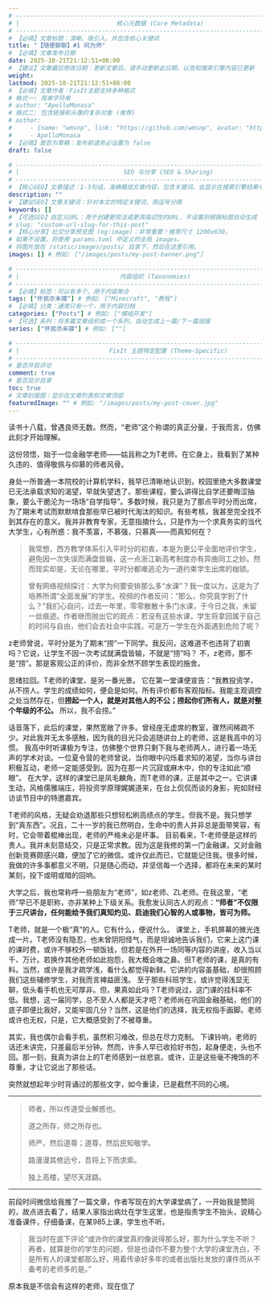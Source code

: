 ```yaml
---
# -------------------------------------------------------------------------------------
# |                           核心元数据 (Core Metadata)                            |
# -------------------------------------------------------------------------------------
# 【必填】文章标题：清晰、吸引人，并包含核心关键词
title: "【随便聊聊】#1 何为师"
# 【必填】文章发布日期
date: 2025-10-21T21:12:51+08:00
# 【建议】文章最后修改日期：更新文章后，请手动更新此日期，以告知搜索引擎内容已更新
weight: 
lastmod: 2025-10-21T21:12:51+08:00
# 【必填】文章作者：FixIt主题支持多种格式
# 格式一: 简单字符串
# author: "ApolloMonasa"
# 格式二: 包含链接和头像的复杂对象 (推荐)
# author:
#     - {name: "wmsnp", link: "https://github.com/wmsnp", avatar: "https://i.ooxx.ooo/i/ZGM0M.jpg"}
#     - ApolloMonasa
# 【必填】是否为草稿：发布前请务必设置为 false
draft: false

# -------------------------------------------------------------------------------------
# |                             SEO 与分享 (SEO & Sharing)                           |
# -------------------------------------------------------------------------------------
# 【核心SEO】文章描述：1-3句话，准确概括文章内容，包含关键词。会显示在搜索引擎结果中。
description: ""
# 【建议SEO】文章关键词：针对本文的特定关键词，用逗号分隔
keywords: []
# 【可选SEO】自定义URL：用于创建更简洁或更具描述性的URL，不设置则根据标题自动生成
# slug: "custom-url-slug-for-this-post"
# 【核心分享】社交分享预览图 (og:image)：非常重要！推荐尺寸 1200x630。
# 如果不设置，将使用 params.toml 中定义的全局 images。
# 将图片放在 /static/images/posts/ 目录下，然后在这里引用。
images: [] # 例如: ["/images/posts/my-post-banner.png"]

# -------------------------------------------------------------------------------------
# |                            内容组织 (Taxonomies)                               |
# -------------------------------------------------------------------------------------
# 【必填】标签：可以有多个，用于内容聚合
tags: ["怀民亦未寝"] # 例如: ["Minecraft", "教程"]
# 【必填】分类：通常只有一个，用于内容归档
categories: ["Posts"] # 例如: ["模组开发"]
# 【可选】系列：将多篇文章组织成一个系列，自动生成上一篇/下一篇链接
series: ["怀民亦未寝"] # 例如: [""]

# -------------------------------------------------------------------------------------
# |                         FixIt 主题特定配置 (Theme-Specific)                     |
# -------------------------------------------------------------------------------------
# 是否开启评论
comment: true
# 是否显示目录
toc: true
# 文章封面图：显示在文章列表和文章顶部
featuredImage: "" # 例如: "/images/posts/my-post-cover.jpg"
---
```


读书十八载，曾遇良师无数。然而，“老师”这个称谓的真正分量，于我而言，仿佛此刻才开始理解。

这份领悟，始于一位金融学老师——姑且称之为T老师。在它身上，我看到了某种久违的、值得敬佩与仰慕的师者风骨。

身处一所普通一本院校的计算机学科，我早已清晰地认识到，校园里绝大多数课堂已无法承载求知的渴望，早就失望透了。那些课程，要么讲得比自学还要晦涩抽象，要么干脆沦为一场场“自学指导”。多数时候，我只是为了那点平时分而出席，为了期末考试而默默啃食那些早已被时代淘汰的知识。有些考核，我甚至完全找不到其存在的意义。我并非教育专家，无意指摘什么，只是作为一个求真务实的当代大学生，心有所惑：我不羡富，不慕强，只慕真——而真知何在？

> 我常想，西方教学体系引入平时分的初衷，本是为更公平全面地评价学生，避免因一次失误而满盘皆输，这一点浙江新高考制度亦有异曲同工之妙。然而现实却是，无论在哪里，平时分都难逃沦为一道约束学生出席的枷锁。
>
> 曾有网络视频探讨：大学为何要安排那么多“水课”？我一度以为，这是为了培养所谓“全面发展”的学生。视频的作者反问：“那么，你究竟学到了什么？”我扪心自问，过去一年里，零零散散十多门水课，于今日之我，未留一丝痕迹。作者继而抛出它的观点：若没有这些水课，学生将拿回属于自己的时间与自由，他们会去社会中实践，可是万一学生在外面遇到危险了呢？

z老师曾说，平时分是为了期末“捞”一下同学。我反问，这难道不也违背了初衷吗？它说，让学生不因一次考试就满盘皆输，不就是“捞”吗？
不，z老师，那不是“捞”。那是客观公正的评价，而非全然不顾学生表现的施舍。

思绪拉回。T老师的课堂，是另一番光景。
它在第一堂课便宣告：“我教投资学，从不捞人。学生的成绩如何，便会是如何。所有评价都有客观指标。我能主观调控之处当然存在，但**捞起一个人，就是对其他人的不公；捞起你们所有人，就是对整个年级的不公。** 所以，我不会捞。”

话音落下，此后的课堂，果然宽敞了许多。曾经座无虚席的教室，骤然间稀疏不少。对此我并无太多感触，因为我的目光只会追随讲台上的老师，这是我高中的习惯。
我高中时听课极为专注，仿佛整个世界只剩下我与老师两人，进行着一场无声的学术对谈。一位夏令营的老师曾说，当你眼中闪烁着求知的渴望，当你与讲台积极互动，老师一定能感受到。因为在那一片沉寂或麻木中，你的专注如此“顺眼”。
在大学，这样的课堂已是凤毛麟角，而T老师的课，正是其中之一。它讲课生动，风格儒雅端庄，将投资学原理娓娓道来，在台上侃侃而谈的身影，宛如财经访谈节目中的特邀嘉宾。

T老师的风格，无疑会劝退那些只想轻松刷高绩点的学生。但我不是。我只想学到“真东西”。况且，二十一岁的我已然明白，生命中的贵人并非总是面带笑容，有时，它会带着棍棒出现，老师的严格未必是坏事。
目前看来，T-老师便是这样的贵人。我并未刻意结交，只是正常求教。因为这是我修的第一门金融课，又对金融创新竞赛颇感兴趣，便加了它的微信。或许仅此而已，它就能记住我。很多时候，我做的许多事都意义不明，只是随心而动，并坚信每一个选择，都将在未来的某时某刻，投下或明或暗的回响。

大学之后，我也常称呼一些朋友为“老师”，如z老师、ZL老师。在我这里，“老师”早已不是职称，亦非某种上下级关系。我愈发认同古人的观点：**“师者”不仅限于三尺讲台，任何能给予我们真知灼见、启迪我们心智的人或事物，皆可为师。**

T老师，就是一个极“真”的人。它有什么，便说什么。
课堂上，手机屏幕的微光连成一片。T老师没有隐忍，也未曾阴阳怪气，而是坦诚地告诉我们，它来上这门课的课时费，或许不够校外一顿饭钱，但若是在外开一场同等内容的讲座，收入当以千、万计。若换作其他老师如此抱怨，我大概会嗤之鼻。但T老师的课，是真的有料。当然，或许是我才疏学浅，看什么都觉得新鲜。它讲的内容虽基础，却很照顾我们这些辅修学生，对我而言裨益匪浅。
至于那些科班学生，或许觉得浅显无聊，低头看手机也无可厚非。但，果真如此吗？T老师说过，这门课的挂科率不低。我想，这一届同学，总不至人人都是天才吧？老师尚在巩固金融基础，他们的底子即便比我好，又能牢固几分？当然，这是他们的选择，我无权指手画脚。老师或许也无权，只是，它大概感受到了不被尊重。

其实，我也偶尔会看手机，虽然积习难改，但总在尽力克制。
下课铃响，老师的话还未讲完，只差最后半分钟。然而，许多人早已收拾好书包，起身便走，头也不回。那一刻，我真为讲台上的T老师感到一丝悲哀。或许，正是这些毫不掩饰的不尊重，才让它说出了那些话。

突然就想起年少时背诵过的那些文字，如今重读，已是截然不同的心境。

---

> 师者，所以传道受业解惑也。
>
> 道之所存，师之所存也。
>
> 师严，然后道尊；道尊，然后民知敬学。
>
> 路漫漫其修远兮，吾将上下而求索。
>
> 独上高楼，望尽天涯路。


---

前段时间微信给我推了一篇文章，作者写现在的大学课堂病了，一开始我是赞同的，故点进去看了，结果人家指出病灶在学生这里，也是指责学生不抬头，说精心准备课件，仔细备课，在某985上课，学生也不听。

> 我当时在底下评论“或许你的课堂真的像说得那么好，那为什么学生不听？再者，就算是你的学生的问题，但是也请你不要为整个大学的课堂洗白，不是所有人的课堂都那么好，用着传承好多年的或者出版社发放的课件而从不备考的老师多的是。”

原本我是不信会有这样的老师，现在信了